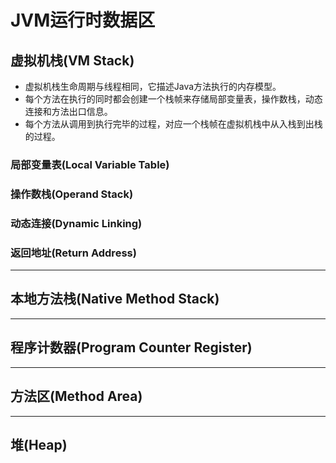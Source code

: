 # JVM运行时数据区

## 虚拟机栈(VM Stack)
* 虚拟机栈生命周期与线程相同，它描述Java方法执行的内存模型。
* 每个方法在执行的同时都会创建一个栈帧来存储局部变量表，操作数栈，动态连接和方法出口信息。
* 每个方法从调用到执行完毕的过程，对应一个栈帧在虚拟机栈中从入栈到出栈的过程。
### 局部变量表(Local Variable Table)

### 操作数栈(Operand Stack)

### 动态连接(Dynamic Linking)

### 返回地址(Return Address)

***

## 本地方法栈(Native Method Stack)

***

## 程序计数器(Program Counter Register)

***

## 方法区(Method Area)

***

## 堆(Heap)
